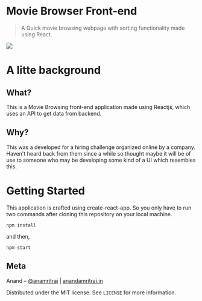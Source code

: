 # Movie Browser Front-end
> A Quick movie browsing webpage with sorting functionality made using React.

![](https://i.imgur.com/ezgCvHg.png)
# A litte background
## What?
This is a Movie Browsing front-end application made using Reactjs, which uses an API to get data from backend. 

## Why?
This was a developed for a hiring challenge organized online by a company. Haven't heard back from them since a while so thought maybe it will be of use to someone who may be developing some kind of a UI which resembles this.

# Getting Started
This application is crafted using create-react-app. So you only have to run two commands after cloning this repository on your local machine.
```
npm install
```
and then,
```
npm start
```
## Meta

Anand – [@anamritraj](https://twitter.com/anamritraj) | [anandamritraj.in](anandamritraj.in) 

Distributed under the MIT license. See ``LICENSE`` for more information.
